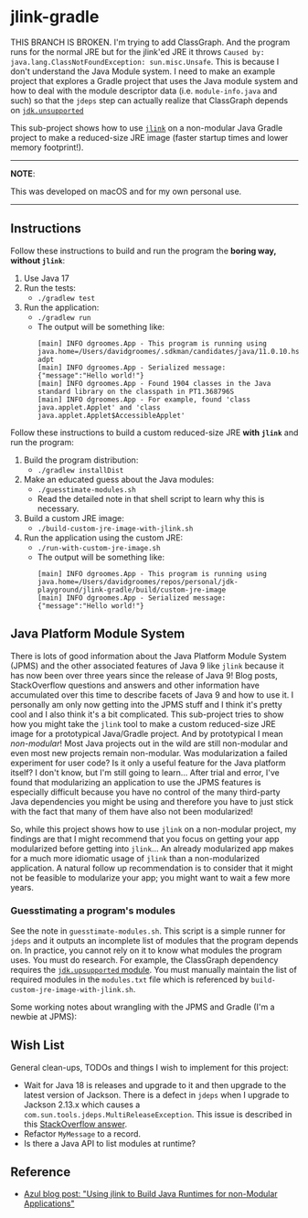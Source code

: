 # jlink-gradle

THIS BRANCH IS BROKEN. I'm trying to add ClassGraph. And the program runs for the normal JRE but for the jlink'ed JRE
it throws `Caused by: java.lang.ClassNotFoundException: sun.misc.Unsafe`. This is because I don't understand the Java Module
system. I need to make an example project that explores a Gradle project that uses the Java module system and how to deal
with the module descriptor data (i.e. `module-info.java` and such) so that the `jdeps` step can actually realize that ClassGraph
depends on [`jdk.unsupported`](https://github.com/classgraph/classgraph/blob/905edfc660948aee1b0b2b7d6e240e402c33d319/src/module-info/io.github.classgraph/module-info.java#L42)

This sub-project shows how to use [`jlink`](https://openjdk.java.net/jeps/282) on a non-modular Java Gradle project to make a reduced-size JRE image (faster startup times and lower memory footprint!).

---
**NOTE**:

This was developed on macOS and for my own personal use.

---

## Instructions

Follow these instructions to build and run the program the **boring way, without `jlink`**:

1. Use Java 17
1. Run the tests:
   * `./gradlew test`
1. Run the application:
   * `./gradlew run`
   * The output will be something like:
     ```
     [main] INFO dgroomes.App - This program is running using java.home=/Users/davidgroomes/.sdkman/candidates/java/11.0.10.hs-adpt
     [main] INFO dgroomes.App - Serialized message: {"message":"Hello world!"}
     [main] INFO dgroomes.App - Found 1904 classes in the Java standard library on the classpath in PT1.368796S
     [main] INFO dgroomes.App - For example, found 'class java.applet.Applet' and 'class java.applet.Applet$AccessibleApplet'
     ```

Follow these instructions to build a custom reduced-size JRE **with `jlink`** and run the program:

1. Build the program distribution:
   * `./gradlew installDist`
2. Make an educated guess about the Java modules:
   * `./guesstimate-modules.sh`
   * Read the detailed note in that shell script to learn why this is necessary.
4. Build a custom JRE image:
   * `./build-custom-jre-image-with-jlink.sh`
5. Run the application using the custom JRE:
   * `./run-with-custom-jre-image.sh`
   * The output will be something like:
     ```
     [main] INFO dgroomes.App - This program is running using java.home=/Users/davidgroomes/repos/personal/jdk-playground/jlink-gradle/build/custom-jre-image
     [main] INFO dgroomes.App - Serialized message: {"message":"Hello world!"}
     ```

## Java Platform Module System

There is lots of good information about the Java Platform Module System (JPMS) and the other associated features of Java 9
like `jlink` because it has now been over three years since the release of Java 9! Blog posts, StackOverflow questions and answers
and other information have accumulated over this time to describe facets of Java 9 and how to use it. I personally am only now
getting into the JPMS stuff and I think it's pretty cool and I also think it's a bit complicated. This sub-project tries to
show how you might take the `jlink` tool to make a custom reduced-size JRE image for a prototypical Java/Gradle project. And by prototypical
I mean *non-modular*! Most Java projects out in the wild are still non-modular and even most new projects remain non-modular.
Was modularization a failed experiment for user code? Is it only a useful feature for the Java platform itself? I don't know,
but I'm still going to learn... After trial and error, I've found that modularizing an application to use the JPMS features is especially
difficult because you have no control of the many third-party Java dependencies you might be using and therefore you have
to just stick with the fact that many of them have also not been modularized!

So, while this project shows how to use `jlink` on a non-modular project, my findings are that I might recommend that you
focus on getting your app modularized before getting into `jlink`... An already modularized app makes for a much more idiomatic
usage of `jlink` than a non-modularized application. A natural follow up recommendation is to consider that it might not be
feasible to modularize your app; you might want to wait a few more years.

### Guesstimating a program's modules

See the note in `guesstimate-modules.sh`. This script is a simple runner for `jdeps` and it outputs an incomplete list of
modules that the program depends on. In practice, you cannot rely on it to know what modules the program uses. You must do research.
For example, the ClassGraph dependency requires the [`jdk.upsupported` module](https://github.com/classgraph/classgraph/blob/905edfc660948aee1b0b2b7d6e240e402c33d319/src/module-info/io.github.classgraph/module-info.java#L42).
You must manually maintain the list of required modules in the `modules.txt` file which is referenced by `build-custom-jre-image-with-jlink.sh`.

Some working notes about wrangling with the JPMS and Gradle (I'm a newbie at JPMS):

## Wish List

General clean-ups, TODOs and things I wish to implement for this project:

* Wait for Java 18 is releases and upgrade to it and then upgrade to the latest version of Jackson. There is a defect in
  `jdeps` when I upgrade to Jackson 2.13.x which causes a `com.sun.tools.jdeps.MultiReleaseException`. This issue is
  described in this [StackOverflow answer](https://stackoverflow.com/a/70011064).
* Refactor `MyMessage` to a record.
* Is there a Java API to list modules at runtime?

## Reference

* [Azul blog post: "Using jlink to Build Java Runtimes for non-Modular Applications"](https://medium.com/azulsystems/using-jlink-to-build-java-runtimes-for-non-modular-applications-9568c5e70ef4)

